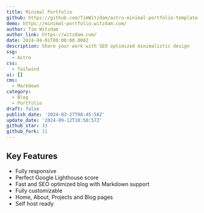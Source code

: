```yaml
---
title: Minimal Portfolio
github: https://github.com/TimWitzdam/astro-minimal-portfolio-template
demo: https://minimal-portfolio.witzdam.com/
author: Tim Witzdam
author_link: https://witzdam.com/
date: 2024-04-01T00:00:00.000Z
description: Share your work with SEO optimized minimalistic design
ssg:
  - Astro
css:
  - Tailwind
ui: []
cms:
  - Markdown
category:
  - Blog
  - Portfolio
draft: false
publish_date: '2024-03-27T08:45:58Z'
update_date: '2024-09-12T10:50:57Z'
github_star: 33
github_fork: 11
---
```

## Key Features

- Fully responsive
- Perfect Google Lighthouse score
- Fast and SEO optimized blog with Markdown support
- Fully customizable
- Home, About, Projects and Blog pages
- Self host ready
